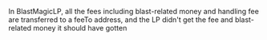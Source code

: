 In BlastMagicLP, all the fees including blast-related money and handling fee are transferred to a feeTo address, and the LP didn't get the fee and blast-related money it should have gotten